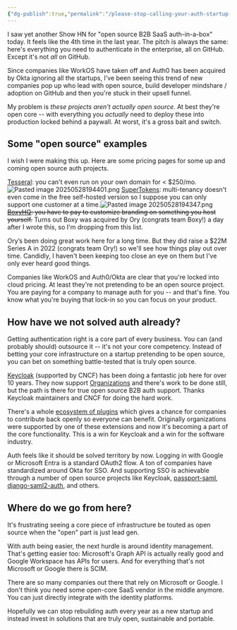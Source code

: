 ```yaml
---
{"dg-publish":true,"permalink":"/please-stop-calling-your-auth-startup-open-source/","created":"2025-05-28T19:33:21.444-07:00","updated":"2025-05-30T07:30:05.156-07:00"}
---
```


I saw yet another Show HN for "open source B2B SaaS auth-in-a-box" today. It feels like the 4th time in the last year. The pitch is always the same: here's everything you need to authenticate in the enterprise, all on GitHub. Except it's not *all* on GitHub.

Since companies like WorkOS have taken off and Auth0 has been acquired by Okta ignoring all the startups, I've been seeing this trend of new companies pop up who lead with open source, build developer mindshare / adoption on GitHub and then you're stuck in their upsell funnel.

My problem is *these projects aren't actually open source*. At best they're open core -- with everything you _actually_ need to deploy these into production locked behind a paywall. At worst, it's a gross bait and switch. 

## Some "open source" examples

I wish I were making this up. Here are some pricing pages for some up and coming open source auth projects.

[Tesseral](https://github.com/tesseral-labs/tesseral): you can't even run on your own domain for < $250/mo.![Pasted image 20250528194401.png](/img/user/Pasted%20image%2020250528194401.png)
[SuperTokens](https://supertokens.com/): multi-tenancy doesn't even come in the free self-hosted version so I suppose you can only support one customer at a time.![Pasted image 20250528194347.png](/img/user/Pasted%20image%2020250528194347.png)
~~[BoxyHQ](https://boxyhq.com): you have to pay to customize branding on something you host yourself.~~ Turns out Boxy was acquired by Ory (congrats team Boxy!) a day after I wrote this, so I'm dropping from this list. 

Ory’s been doing great work here for a long time. But they did raise a $22M Series A in 2022 (congrats team Ory!) so we'll see how things play out over time. Candidly, I haven't been keeping too close an eye on them but I've only ever heard good things.

Companies like WorkOS and Auth0/Okta are clear that you're locked into cloud pricing. At least they're not pretending to be an open source project. You are paying for a company to manage auth for you -- and that's fine. You know what you're buying that lock-in so you can focus on your product.

## How have we not solved auth already?

Getting authentication right is a core part of every business. You can (and probably should) outsource it -- it's not your core competency. Instead of betting your core infrastructure on a startup pretending to be open source, you can bet on something battle-tested that is truly open source.

 [Keycloak](https://www.keycloak.org/) (supported by CNCF) has been doing a fantastic job here for over 10 years. They now support [Organizations](https://github.com/keycloak/keycloak/issues/30180) and there's work to be done still, but the path is there for true open source B2B auth support. Thanks Keycloak maintainers and CNCF for doing the hard work.

There's a whole [ecosystem of plugins](https://www.keycloak.org/extensions) which gives a chance for companies to contribute back openly so everyone can benefit. Originally organizations were supported by one of these extensions and now it's becoming a part of the core functionality. This is a win for Keycloak and a win for the software industry.

Auth feels like it should be solved territory by now. Logging in with Google or Microsoft Entra is a standard OAuth2 flow. A ton of companies have standardized around Okta for SSO. And supporting SSO is achievable through a number of open source projects like Keycloak, [passport-saml](https://www.passportjs.org/packages/passport-saml/), [django-saml2-auth](https://github.com/grafana/django-saml2-auth), and others.

## Where do we go from here?

It's frustrating seeing a core piece of infrastructure be touted as open source when the "open" part is just lead gen.

With auth being easier, the next hurdle is around identity management. That's getting easier too: Microsoft's Graph API is actually really good and Google Workspace has APIs for users. And for everything that's not Microsoft or Google there is SCIM.

There are so many companies out there that rely on Microsoft or Google. I don't think you need some open-core SaaS vendor in the middle anymore. You can just directly integrate with the identity platforms. 

Hopefully we can stop rebuilding auth every year as a new startup and instead invest in solutions that are truly open, sustainable and portable. 